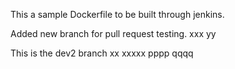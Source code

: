 This a sample Dockerfile to be built through jenkins.

Added new branch for pull request testing. xxx yy

This is the dev2 branch
xx
xxxxx
pppp qqqq
